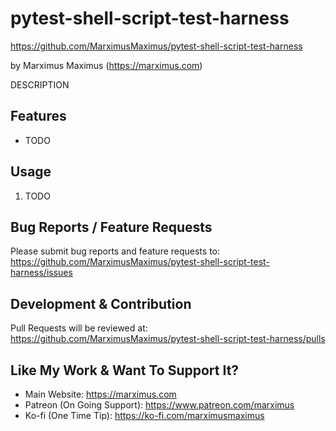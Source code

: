 # pytest-shell-script-test-harness

<https://github.com/MarximusMaximus/pytest-shell-script-test-harness>

by Marximus Maximus (<https://marximus.com>)

DESCRIPTION

## Features

- TODO

## Usage

1. TODO

## Bug Reports / Feature Requests

Please submit bug reports and feature requests to:
<https://github.com/MarximusMaximus/pytest-shell-script-test-harness/issues>

## Development & Contribution

Pull Requests will be reviewed at:
<https://github.com/MarximusMaximus/pytest-shell-script-test-harness/pulls>

## Like My Work & Want To Support It?

- Main Website: <https://marximus.com>
- Patreon (On Going Support): <https://www.patreon.com/marximus>
- Ko-fi (One Time Tip): <https://ko-fi.com/marximusmaximus>
